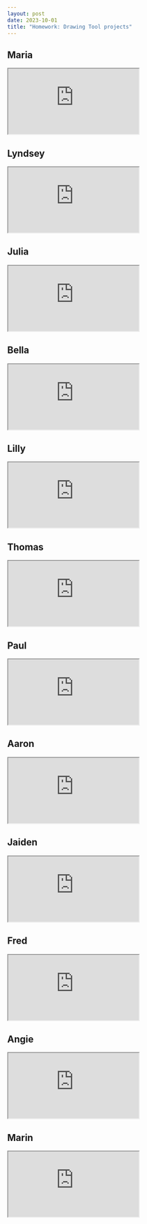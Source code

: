 ```yaml
---
layout: post
date: 2023-10-01
title: "Homework: Drawing Tool projects"
---
```


## Maria

<iframe src="https://editor.p5js.org/mariaarizm10/full/HphYKCwEt"></iframe>

## Lyndsey
 
 <iframe src="https://editor.p5js.org/lyn.cpk/full/7ToHHXfTi"></iframe>
 
## Julia

<iframe src="https://editor.p5js.org/juliamc/full/_GHU_f_UX"></iframe>

## Bella

<iframe src="https://editor.p5js.org/grassbutterflycook/full/ZaQC2JezL"></iframe>

## Lilly

<iframe src="https://editor.p5js.org/lillyg123/full/oNI9NZCMd"></iframe>

## Thomas

<iframe src="https://editor.p5js.org/T0m.casey/full/vjWvRtSBO"></iframe>

## Paul

<iframe src="https://editor.p5js.org/ipodmadeofshiplap/full/YmcXRQ0Da"></iframe>

## Aaron

<iframe src="https://editor.p5js.org/Blackstorm/full/UOlBGOA32"></iframe>


## Jaiden

<iframe src="https://editor.p5js.org/jxiden/full/iMo267JxG"></iframe>

## Fred

<iframe src="https://editor.p5js.org/Fred1/full/kcOfXUtwx"></iframe>

## Angie

<iframe src="https://editor.p5js.org/Coffeecat1379/full/uEvSH1Xzy"></iframe>

## Marin

<iframe src="https://editor.p5js.org/marin.tyree/full/8272wiLaf"></iframe>
